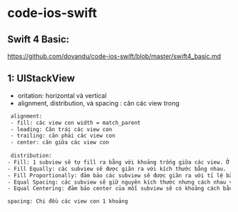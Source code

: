 # code-ios-swift

## Swift 4 Basic:
https://github.com/dovandu/code-ios-swift/blob/master/swift4_basic.md

## 1: UIStackView
- oritation: horizontal và vertical
- alignment, distribution, và spacing : căn các view trong
```sh
 alignment: 
 - fill: các view con width = match_parent
 - leading: Căn trái các view con
 - trailing: căn phải các view con
 - center: căn giữa các view con
 
 distribution:
- Fill: 1 subview sẽ tự fill ra bằng với khoảng trống giữa các view. Ở hình trên các button trong stack đang layout theo giá trị fill.
- Fill Equally: các subview sẽ được giãn ra với kích thước bằng nhau.
- Fill Proportionally: đảm bảo các subview sẽ được giãn ra với tỉ lệ bằng nhau. VD: có 2 view A dài 100 và B dài 200, sau khi giãn ra A dài 150 và B là 300. Cả 2 cùng tăng lên 50%.
- Equal Spacing: các subview sẽ giữ nguyên kích thước nhưng cách nhau với 1 khoảng cách bằng nhau.
- Equal Centering: đảm bảo center của mỗi subview sẽ có khoảng cách bằng nhau.

spacing: Chi đều các view con 1 khoảng
```
